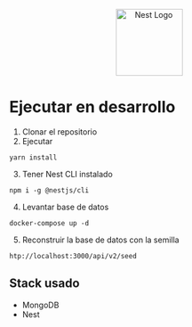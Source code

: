<p align="center">
  <a href="http://nestjs.com/" target="blank"><img src="https://nestjs.com/img/logo-small.svg" width="120" alt="Nest Logo" /></a>
</p>

# Ejecutar en desarrollo

1. Clonar el repositorio
2. Ejecutar
```
yarn install
```
3. Tener Nest CLI  instalado
```
npm i -g @nestjs/cli
```
4. Levantar base de datos
```
docker-compose up -d
```

5. Reconstruir la base de datos con la semilla
```
htp://localhost:3000/api/v2/seed
```

## Stack usado
* MongoDB
* Nest
